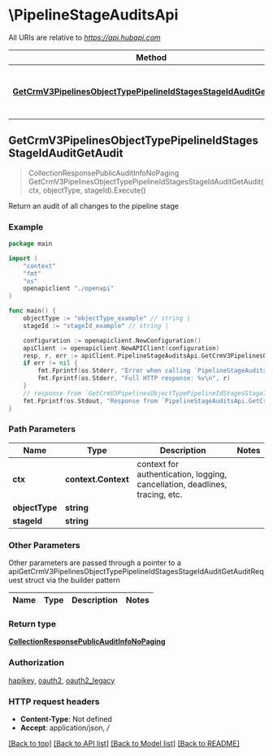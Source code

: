 # \PipelineStageAuditsApi

All URIs are relative to *https://api.hubapi.com*

Method | HTTP request | Description
------------- | ------------- | -------------
[**GetCrmV3PipelinesObjectTypePipelineIdStagesStageIdAuditGetAudit**](PipelineStageAuditsApi.md#GetCrmV3PipelinesObjectTypePipelineIdStagesStageIdAuditGetAudit) | **Get** /crm/v3/pipelines/{objectType}/{pipelineId}/stages/{stageId}/audit | Return an audit of all changes to the pipeline stage



## GetCrmV3PipelinesObjectTypePipelineIdStagesStageIdAuditGetAudit

> CollectionResponsePublicAuditInfoNoPaging GetCrmV3PipelinesObjectTypePipelineIdStagesStageIdAuditGetAudit(ctx, objectType, stageId).Execute()

Return an audit of all changes to the pipeline stage



### Example

```go
package main

import (
    "context"
    "fmt"
    "os"
    openapiclient "./openapi"
)

func main() {
    objectType := "objectType_example" // string | 
    stageId := "stageId_example" // string | 

    configuration := openapiclient.NewConfiguration()
    apiClient := openapiclient.NewAPIClient(configuration)
    resp, r, err := apiClient.PipelineStageAuditsApi.GetCrmV3PipelinesObjectTypePipelineIdStagesStageIdAuditGetAudit(context.Background(), objectType, stageId).Execute()
    if err != nil {
        fmt.Fprintf(os.Stderr, "Error when calling `PipelineStageAuditsApi.GetCrmV3PipelinesObjectTypePipelineIdStagesStageIdAuditGetAudit``: %v\n", err)
        fmt.Fprintf(os.Stderr, "Full HTTP response: %v\n", r)
    }
    // response from `GetCrmV3PipelinesObjectTypePipelineIdStagesStageIdAuditGetAudit`: CollectionResponsePublicAuditInfoNoPaging
    fmt.Fprintf(os.Stdout, "Response from `PipelineStageAuditsApi.GetCrmV3PipelinesObjectTypePipelineIdStagesStageIdAuditGetAudit`: %v\n", resp)
}
```

### Path Parameters


Name | Type | Description  | Notes
------------- | ------------- | ------------- | -------------
**ctx** | **context.Context** | context for authentication, logging, cancellation, deadlines, tracing, etc.
**objectType** | **string** |  | 
**stageId** | **string** |  | 

### Other Parameters

Other parameters are passed through a pointer to a apiGetCrmV3PipelinesObjectTypePipelineIdStagesStageIdAuditGetAuditRequest struct via the builder pattern


Name | Type | Description  | Notes
------------- | ------------- | ------------- | -------------



### Return type

[**CollectionResponsePublicAuditInfoNoPaging**](CollectionResponsePublicAuditInfoNoPaging.md)

### Authorization

[hapikey](../README.md#hapikey), [oauth2](../README.md#oauth2), [oauth2_legacy](../README.md#oauth2_legacy)

### HTTP request headers

- **Content-Type**: Not defined
- **Accept**: application/json, */*

[[Back to top]](#) [[Back to API list]](../README.md#documentation-for-api-endpoints)
[[Back to Model list]](../README.md#documentation-for-models)
[[Back to README]](../README.md)

